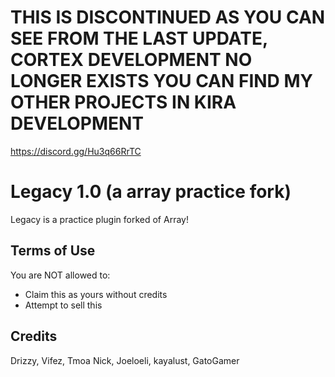 # THIS IS DISCONTINUED AS YOU CAN SEE FROM THE LAST UPDATE, CORTEX DEVELOPMENT NO LONGER EXISTS YOU CAN FIND MY OTHER PROJECTS IN KIRA DEVELOPMENT
https://discord.gg/Hu3q66RrTC

# Legacy 1.0 (a array practice fork)

Legacy is a practice plugin forked of Array!

## Terms of Use

You are NOT allowed to:

- Claim this as yours without credits
- Attempt to sell this

## Credits

Drizzy, Vifez, Tmoa Nick, Joeloeli, kayalust, GatoGamer
